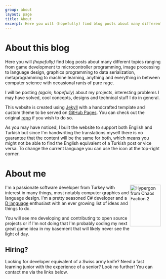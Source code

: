 ```yaml
---
group: about
layout: page
title: About
excerpt: Here you will (hopefully) find blog posts about many different topics ranging from game development to microcontroller programming, image processing to language design, graphics programming to data serialization, metaprogramming to machine learning, anything and everything in between computer science with occasional rants of pure rage.
---
```


# About this blog
Here you will *(hopefully)* find blog posts about many different topics ranging from game development to microcontroller
programming, image processing to language design, graphics programming to data serialization, metaprogramming to machine
learning, anything and everything in between computer science with occasional rants of pure rage.

I will be posting *(again, hopefully)* about my projects, interesting problems I may have solved, cool concepts, designs
and technical stuff I do in general.

This website is created using [Jekyll](https://jekyllrb.com) with a handcrafted template and custom theme to be served
on [GitHub Pages](https://pages.github.com). You can check out the original
[repo](https://github.com/ahmetsait/ahmetsait.github.io) if you wish to do so.

As you may have noticed, I built the website to support both English and Turkish but since I'm handwriting the
translations myself there is no guarantee that the content will be the same for both, which means you might not be able
to find the English equivalent of a Turkish post or vice versa. To change the current language you can use the
<i class="fas fa-earth-americas"></i> icon at the top-right corner.

# About me
<img class="noselect" style="width:100px;height:134.30630604px;float:right" src="{{ '/assets/profile.svg' | relative_url }}"
	alt="Hypergon from Chaos Faction 2"
	title="Hypergon from Chaos Faction 2&#x0d;I'm using it as my profile picture at various places on the web">

I'm a passionate software developer from Turkey with interest in many things, most notably computer graphics and
language design. I'm a pretty seasoned C# developer and a [D language](https://dlang.org) enthusiast with an ever
growing list of ideas and things to do.

You will see me developing and contributing to open source projects or if I'm not doing that I'm probably coding my next
great game idea in my basement that will likely never see the light of day.

## Hiring?
Looking for developer equivalent of a Swiss army knife? Need a fast learning junior with the experience of a senior?
Look no further! You can contact me via the links below.
